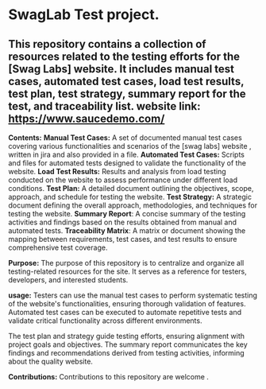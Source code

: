 # SwagLab Test project.

This repository contains a collection of resources related to the testing efforts for the [Swag Labs] website. It includes manual test cases, automated test cases, load test results, test plan, test strategy, summary report for the test, and traceability list.
website link: https://www.saucedemo.com/
-------------
**Contents:**
**Manual Test Cases:** A set of documented manual test cases covering various functionalities and scenarios of the [swag labs] website , written in jira and also provided in a file.
**Automated Test Cases:** Scripts and files for automated tests designed to validate the functionality of the website.
**Load Test Results:** Results and analysis from load testing conducted on the website to assess performance under different load conditions.
**Test Plan:** A detailed document outlining the objectives, scope, approach, and schedule for testing the website.
**Test Strategy:** A strategic document defining the overall approach, methodologies, and techniques for testing the website.
**Summary Report**: A concise summary of the testing activities and findings based on the results obtained from manual and automated tests.
**Traceability Matrix**: A matrix or document showing the mapping between requirements, test cases, and test results to ensure comprehensive test coverage.

**Purpose:**
The purpose of this repository is to centralize and organize all testing-related resources for the site. It serves as a reference for testers, developers, and interested students.

**usage:**
Testers can use the manual test cases to perform systematic testing of the website's functionalities, ensuring thorough validation of features.
Automated test cases can be executed to automate repetitive tests and validate critical functionality across different environments.

The test plan and strategy guide testing efforts, ensuring alignment with project goals and objectives.
The summary report communicates the key findings and recommendations derived from testing activities, informing about the quality website.

**Contributions:**
Contributions to this repository are welcome .

